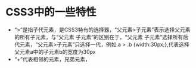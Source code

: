 # CSS3中的一些特性

+ “>”是指子代元素，是CSS3特有的选择器，“父元素>子元素”表示选择父元素的所有子元素，与“父元素 子元素”的区别在于，“父元素 子元素”选择所有后代元素，“父元素>子元素”只选择一代，例如.a > .b {width:30px;},代表选择父元素a中的子元素b的宽度为30px
+ “+”代表相邻的元素，兄弟元素，